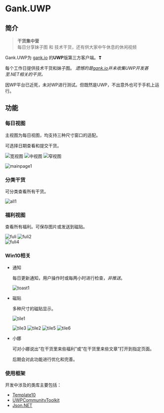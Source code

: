 # Gank.UWP

## 简介


> **干货集中营**  
> 每日分享妹子图 和 技术干货，还有供大家中午休息的休闲视频

Gank.UWP为 [gank.io](http://gank.io/) 的**UWP**版第三方客户端。❣  

每个工作日提供技术干货和妹子图。
*遗憾的是[gank.io](http://gank.io/)并未收集UWP开发甚至.NET相关的干货。*

因WP平台已近死，未对WP进行测试。但既然是UWP，不出意外也可于手机上运行。  

## 功能

### 每日视图

 主视图为每日视图，均支持三种尺寸窗口的适配。 

 可选择日期查看和提交干货。

 ![宽视图](imgs/mainpage2.jpg)
 ![中视图](imgs/mainpage4.jpg)
 ![窄视图](imgs/mainpage3.jpg)

 ![mainpage1](imgs/mainpage1.jpg)

### 分类干货

 可分类查看所有干货。

 ![all1](imgs/all1.jpg)

### 福利视图

 查看所有福利。可保存图片或发送到磁贴。

 ![fuli](imgs/fuli.jpg)
 ![fuli2](imgs/fuli2.jpg)   
 ![fuli4](imgs/fuli4.jpg)

### Win10相关

- 通知

  每日更新通知，用户操作时或每两小时进行检查，*非推送*。

  ![toast1](imgs/toast1.jpg)


- 磁贴

  多种尺寸的磁贴显示。

  ![tile1](imgs/tile1.jpg) 

  ![tile3](imgs/tile3.jpg) ![tile2](imgs/tile2.jpg) ![tile5](imgs/tile5.jpg) ![tile6](imgs/tile6.jpg) 

- 小娜

  可对小娜说出“在干货里来些福利”或“在干货里来些文章”打开到指定页面。

  后期会对此功能进行优化和完善。

### 使用框架


开发中涉及的类库主要包括：
- [Template10](https://github.com/Windows-XAML/Template10)
- [UWPCommunityToolkit](https://github.com/Microsoft/UWPCommunityToolkit)
- [Json.NET](http://www.newtonsoft.com/json)

